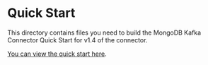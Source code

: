# Quick Start

This directory contains files you need to build the MongoDB Kafka Connector Quick Start
for v1.4 of the connector.

[You can view the quick start here](https://www.mongodb.com/docs/kafka-connector/v1.4/quick-start/).

